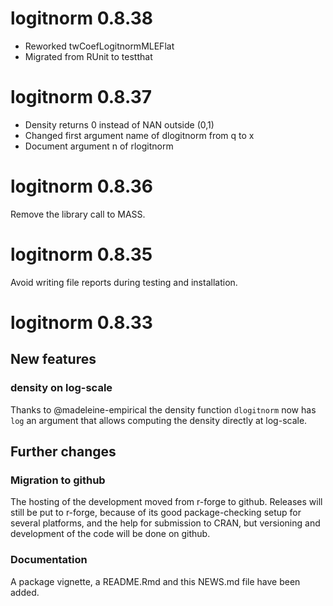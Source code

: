 # logitnorm 0.8.38
- Reworked twCoefLogitnormMLEFlat
- Migrated from RUnit to testthat

# logitnorm 0.8.37

- Density returns 0 instead of NAN outside (0,1)
- Changed first argument name of dlogitnorm from q to x
- Document argument n of rlogitnorm

# logitnorm 0.8.36
Remove the library call to MASS.

# logitnorm 0.8.35
Avoid writing file reports during testing and installation.

# logitnorm 0.8.33

## New features

### density on log-scale 

Thanks to @madeleine-empirical the density function `dlogitnorm` now has `log` an argument that allows computing the density directly at log-scale.


## Further changes

### Migration to github

The hosting of the development moved from r-forge to github. Releases will still be put to r-forge, because of its good package-checking setup for several platforms, and the help for submission to CRAN, but versioning and development of the code will be done on github. 

### Documentation

A package vignette, a README.Rmd and this NEWS.md file have been added.
 
